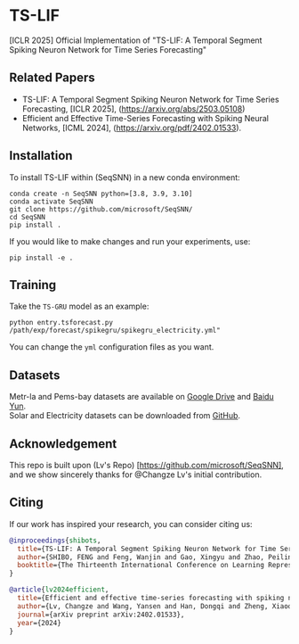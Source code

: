 # TS-LIF
[ICLR 2025] Official Implementation of "TS-LIF: A Temporal Segment Spiking Neuron Network for Time Series Forecasting"

## Related Papers
* TS-LIF: A Temporal Segment Spiking Neuron Network for Time Series Forecasting, [ICLR 2025], (https://arxiv.org/abs/2503.05108)
* Efficient and Effective Time-Series Forecasting with Spiking Neural Networks, [ICML 2024], (https://arxiv.org/pdf/2402.01533).


## Installation
To install TS-LIF within (SeqSNN) in a new conda environment:
```
conda create -n SeqSNN python=[3.8, 3.9, 3.10]
conda activate SeqSNN
git clone https://github.com/microsoft/SeqSNN/
cd SeqSNN
pip install .
```

If you would like to make changes and run your experiments, use:

`pip install -e .`

## Training
Take the `TS-GRU` model as an example:

`python entry.tsforecast.py /path/exp/forecast/spikegru/spikegru_electricity.yml"`

You can change the `yml` configuration files as you want.

## Datasets

Metr-la and Pems-bay datasets are available on [Google Drive](https://drive.google.com/drive/folders/10FOTa6HXPqX8Pf5WRoRwcFnW9BrNZEIX) and [Baidu Yun](https://pan.baidu.com/s/14Yy9isAIZYdU__OYEQGa_g).  
Solar and Electricity datasets can be downloaded from [GitHub](https://github.com/laiguokun/multivariate-time-series-data).

## Acknowledgement
This repo is built upon (Lv's Repo) [https://github.com/microsoft/SeqSNN], and we show sincerely thanks for @Changze Lv's initial contribution. 

## Citing

If our work has inspired your research, you can  consider citing us:
```BibTeX
@inproceedings{shibots,
  title={TS-LIF: A Temporal Segment Spiking Neuron Network for Time Series Forecasting},
  author={SHIBO, FENG and Feng, Wanjin and Gao, Xingyu and Zhao, Peilin and Shen, Zhiqi},
  booktitle={The Thirteenth International Conference on Learning Representations}
}

@article{lv2024efficient,
  title={Efficient and effective time-series forecasting with spiking neural networks},
  author={Lv, Changze and Wang, Yansen and Han, Dongqi and Zheng, Xiaoqing and Huang, Xuanjing and Li, Dongsheng},
  journal={arXiv preprint arXiv:2402.01533},
  year={2024}
}
